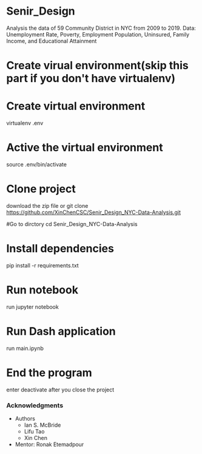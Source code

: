 # Senir_Design
Analysis the data of 59 Community District in NYC from 2009 to 2019. Data: Unemployment Rate, Poverty, Employment Population, Uninsured, Family Income, and Educational Attainment

# Create virual environment(skip this part if you don't have virtualenv)
# Create virtual environment 
virtualenv .env 

# Active the virtual environment 
source .env/bin/activate

# Clone project
download the zip file or git clone https://github.com/XinChenCSC/Senir_Design_NYC-Data-Analysis.git

#Go to dirctory
cd Senir_Design_NYC-Data-Analysis

# Install dependencies
pip install -r requirements.txt

# Run notebook
run jupyter notebook

# Run Dash application
run main.ipynb

# End the program
enter deactivate after you close the project

### Acknowledgments

* Authors
  * Ian S. McBride
  * Lifu Tao
  * Xin Chen
* Mentor: Ronak Etemadpour
